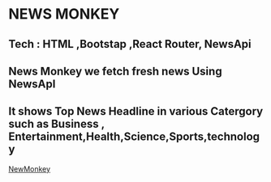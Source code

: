 # NEWS MONKEY 

## Tech : HTML ,Bootstap ,React Router, NewsApi

## News Monkey we fetch fresh news Using NewsApI


## It shows **Top News Headline** in various Catergory  such as **Business** ,  **Entertainment**,**Health**,**Science**,**Sports**,**technology**


[NewMonkey](https://ibb.co/FsjkYLX)


